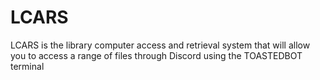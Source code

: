 # LCARS
LCARS is the library computer access and retrieval system that will allow you to access a range of files through Discord using the TOASTEDBOT terminal
